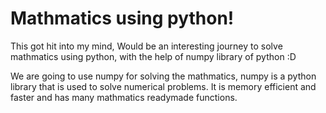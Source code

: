 # Mathmatics using python!

This got hit into my mind, Would be an interesting journey to solve mathmatics using python, with the help of
numpy library of python :D

We are going to use numpy for solving the mathmatics, numpy is a python library that is used to solve
numerical problems. It is memory efficient and faster and has many mathmatics readymade functions.